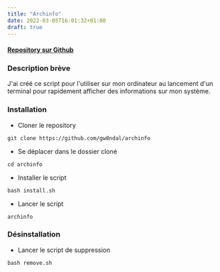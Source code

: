 ```yaml
---
title: "Archinfo"
date: 2022-03-05T16:01:32+01:00
draft: true
---
```


#### [Repository sur Github](https://github.com/gw8ndal/archinfo)

### Description brève

J'ai créé ce script pour l'utiliser sur mon ordinateur au lancement d'un terminal pour rapidement afficher des informations sur mon système.

### Installation

- Cloner le repository 

```git clone https://github.com/gw8ndal/archinfo```

- Se déplacer dans le dossier cloné

```cd archinfo```

- Installer le script

```bash install.sh```

- Lancer le script

```archinfo```

### Désinstallation

- Lancer le script de suppression

```bash remove.sh```
